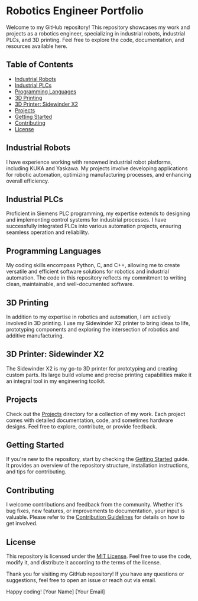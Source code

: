 # Robotics Engineer Portfolio

Welcome to my GitHub repository! This repository showcases my work and projects as a robotics engineer, specializing in industrial robots, industrial PLCs, and 3D printing. Feel free to explore the code, documentation, and resources available here.

## Table of Contents
- [Industrial Robots](#industrial-robots)
- [Industrial PLCs](#industrial-plcs)
- [Programming Languages](#programming-languages)
- [3D Printing](#3d-printing)
- [3D Printer: Sidewinder X2](#3d-printer-sidewinder-x2)
- [Projects](#projects)
- [Getting Started](#getting-started)
- [Contributing](#contributing)
- [License](#license)

## Industrial Robots
I have experience working with renowned industrial robot platforms, including KUKA and Yaskawa. My projects involve developing applications for robotic automation, optimizing manufacturing processes, and enhancing overall efficiency.

## Industrial PLCs
Proficient in Siemens PLC programming, my expertise extends to designing and implementing control systems for industrial processes. I have successfully integrated PLCs into various automation projects, ensuring seamless operation and reliability.

## Programming Languages
My coding skills encompass Python, C, and C++, allowing me to create versatile and efficient software solutions for robotics and industrial automation. The code in this repository reflects my commitment to writing clean, maintainable, and well-documented software.

## 3D Printing
In addition to my expertise in robotics and automation, I am actively involved in 3D printing. I use my Sidewinder X2 printer to bring ideas to life, prototyping components and exploring the intersection of robotics and additive manufacturing.

## 3D Printer: Sidewinder X2
The Sidewinder X2 is my go-to 3D printer for prototyping and creating custom parts. Its large build volume and precise printing capabilities make it an integral tool in my engineering toolkit.

## Projects
Check out the [Projects](./projects) directory for a collection of my work. Each project comes with detailed documentation, code, and sometimes hardware designs. Feel free to explore, contribute, or provide feedback.

## Getting Started
If you're new to the repository, start by checking the [Getting Started](./getting-started.md) guide. It provides an overview of the repository structure, installation instructions, and tips for contributing.

## Contributing
I welcome contributions and feedback from the community. Whether it's bug fixes, new features, or improvements to documentation, your input is valuable. Please refer to the [Contribution Guidelines](./CONTRIBUTING.md) for details on how to get involved.

## License
This repository is licensed under the [MIT License](./LICENSE). Feel free to use the code, modify it, and distribute it according to the terms of the license.

Thank you for visiting my GitHub repository! If you have any questions or suggestions, feel free to open an issue or reach out via email.

Happy coding!
[Your Name]
[Your Email]
